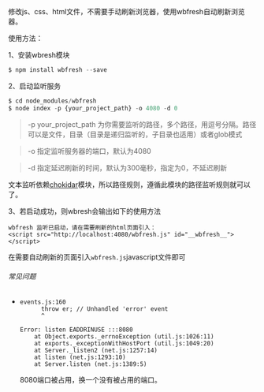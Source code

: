 修改js、css、html文件，不需要手动刷新浏览器，使用wbfresh自动刷新浏览器。



使用方法：

1、安装wbresh模块

```javascript
$ npm install wbfresh --save
```

2、启动监听服务

```javascript
$ cd node_modules/wbfresh
$ node index -p {your_project_path} -o 4080 -d 0
```

> -p your_project_path 为你需要监听的路径，多个路径，用逗号分隔。路径可以是文件，目录（目录是递归监听的，子目录也适用）或者glob模式

> -o 指定监听服务器的端口，默认为4080

> -d 指定延迟刷新的时间，默认为300毫秒，指定为0，不延迟刷新

文本监听依赖[chokidar](https://github.com/paulmillr/chokidar)模块，所以路径规则，遵循此模块的路径监听规则就可以了。

3、若启动成功，则wbresh会输出如下的使用方法

```
wbfresh 监听已启动，请在需要刷新的html页面引入：
<script src="http://localhost:4080/wbfresh.js" id="__wbfresh__"></script>
```

在需要自动刷新的页面引入`wbfresh.js`javascript文件即可







###### 常见问题

- ```error
  events.js:160
        throw er; // Unhandled 'error' event
        ^

  Error: listen EADDRINUSE :::8080
      at Object.exports._errnoException (util.js:1026:11)
      at exports._exceptionWithHostPort (util.js:1049:20)
      at Server._listen2 (net.js:1257:14)
      at listen (net.js:1293:10)
      at Server.listen (net.js:1389:5)
  ```

  8080端口被占用，换一个没有被占用的端口。

